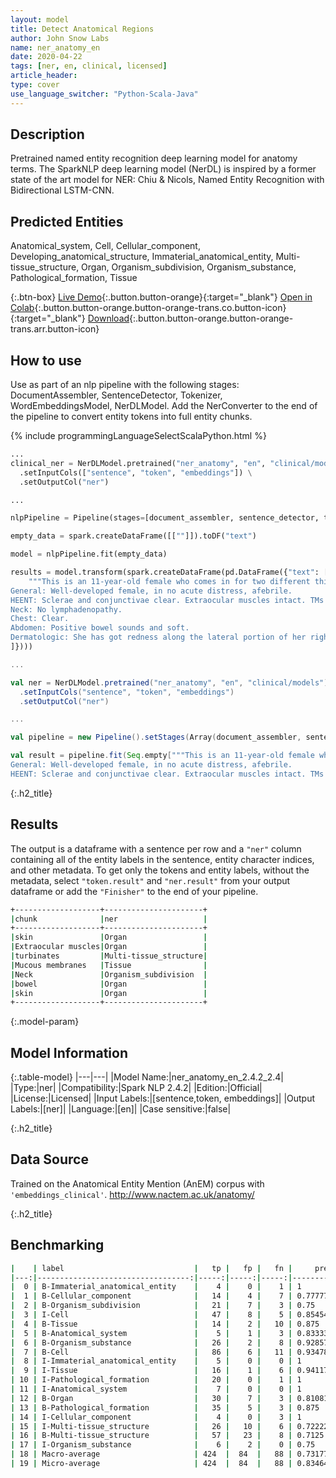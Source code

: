 ```yaml
---
layout: model
title: Detect Anatomical Regions
author: John Snow Labs
name: ner_anatomy_en
date: 2020-04-22
tags: [ner, en, clinical, licensed]
article_header:
type: cover
use_language_switcher: "Python-Scala-Java"
---
```

 
## Description

Pretrained named entity recognition deep learning model for anatomy terms. The SparkNLP deep learning model (NerDL) is inspired by a former state of the art model for NER: Chiu & Nicols, Named Entity Recognition with Bidirectional LSTM-CNN. 

## Predicted Entities 
Anatomical_system, Cell, Cellular_component, Developing_anatomical_structure, Immaterial_anatomical_entity, Multi-tissue_structure, Organ, Organism_subdivision, Organism_substance, Pathological_formation, Tissue

{:.btn-box}
[Live Demo](https://demo.johnsnowlabs.com/healthcare/NER_ANATOMY/){:.button.button-orange}{:target="_blank"}
[Open in Colab](https://github.com/JohnSnowLabs/spark-nlp-workshop/blob/master/tutorials/Certification_Trainings/Healthcare/1.Clinical_Named_Entity_Recognition_Model.ipynb){:.button.button-orange.button-orange-trans.co.button-icon}{:target="_blank"}
[Download](https://s3.amazonaws.com/auxdata.johnsnowlabs.com/clinical/models/ner_anatomy_en_2.4.2_2.4_1587513307751.zip){:.button.button-orange.button-orange-trans.arr.button-icon}


## How to use

Use as part of an nlp pipeline with the following stages: DocumentAssembler, SentenceDetector, Tokenizer, WordEmbeddingsModel, NerDLModel. Add the NerConverter to the end of the pipeline to convert entity tokens into full entity chunks.

<div class="tabs-box" markdown="1">

{% include programmingLanguageSelectScalaPython.html %}

```python
...
clinical_ner = NerDLModel.pretrained("ner_anatomy", "en", "clinical/models") \
  .setInputCols(["sentence", "token", "embeddings"]) \
  .setOutputCol("ner")

...

nlpPipeline = Pipeline(stages=[document_assembler, sentence_detector, tokenizer, word_embeddings, clinical_ner, ner_converter])

empty_data = spark.createDataFrame([[""]]).toDF("text")

model = nlpPipeline.fit(empty_data)

results = model.transform(spark.createDataFrame(pd.DataFrame({"text": [
    """This is an 11-year-old female who comes in for two different things. 1. She was seen by the allergist. No allergies present, so she stopped her Allegra, but she is still real congested and does a lot of snorting. They do not notice a lot of snoring at night though, but she seems to be always like that. 2. On her right great toe, she has got some redness and erythema. Her skin is kind of peeling a little bit, but it has been like that for about a week and a half now.
General: Well-developed female, in no acute distress, afebrile.
HEENT: Sclerae and conjunctivae clear. Extraocular muscles intact. TMs clear. Nares patent. A little bit of swelling of the turbinates on the left. Oropharynx is essentially clear. Mucous membranes are moist.
Neck: No lymphadenopathy.
Chest: Clear.
Abdomen: Positive bowel sounds and soft.
Dermatologic: She has got redness along the lateral portion of her right great toe, but no bleeding or oozing. Some dryness of her skin. Her toenails themselves are very short and even on her left foot and her left great toe the toenails are very short."""
]})))

```

```scala
...

val ner = NerDLModel.pretrained("ner_anatomy", "en", "clinical/models")
  .setInputCols("sentence", "token", "embeddings")
  .setOutputCol("ner")

...

val pipeline = new Pipeline().setStages(Array(document_assembler, sentence_detector, tokenizer, word_embeddings, ner, ner_converter))

val result = pipeline.fit(Seq.empty["""This is an 11-year-old female who comes in for two different things. 1. She was seen by the allergist. No allergies present, so she stopped her Allegra, but she is still real congested and does a lot of snorting. They do not notice a lot of snoring at night though, but she seems to be always like that. 2. On her right great toe, she has got some redness and erythema. Her skin is kind of peeling a little bit, but it has been like that for about a week and a half now.
General: Well-developed female, in no acute distress, afebrile.
HEENT: Sclerae and conjunctivae clear. Extraocular muscles intact. TMs clear. Nares patent. A little bit of swelling of the turbinates on the left. Oropharynx is essentially clear. Mucous membranes are moist. Neck: No lymphadenopathy. Chest: Clear. Abdomen: Positive bowel sounds and soft. Dermatologic: She has got redness along the lateral portion of her right great toe, but no bleeding or oozing. Some dryness of her skin. Her toenails themselves are very short and even on her left foot and her left great toe the toenails are very short."""].toDS.toDF("text")).transform(data)

```

</div>

{:.h2_title}
## Results
The output is a dataframe with a sentence per row and a ``"ner"`` column containing all of the entity labels in the sentence, entity character indices, and other metadata. To get only the tokens and entity labels, without the metadata, select ``"token.result"`` and ``"ner.result"`` from your output dataframe or add the ``"Finisher"`` to the end of your pipeline.

```bash
+-------------------+----------------------+
|chunk              |ner                   |
+-------------------+----------------------+
|skin               |Organ                 |
|Extraocular muscles|Organ                 |
|turbinates         |Multi-tissue_structure|
|Mucous membranes   |Tissue                |
|Neck               |Organism_subdivision  |
|bowel              |Organ                 |
|skin               |Organ                 |
+-------------------+----------------------+
```

{:.model-param}
## Model Information

{:.table-model}
|---|---|
|Model Name:|ner_anatomy_en_2.4.2_2.4|
|Type:|ner|
|Compatibility:|Spark NLP 2.4.2|
|Edition:|Official|
|License:|Licensed|
|Input Labels:|[sentence,token, embeddings]|
|Output Labels:|[ner]|
|Language:|[en]|
|Case sensitive:|false|

{:.h2_title}
## Data Source
Trained on the Anatomical Entity Mention (AnEM) corpus with ``'embeddings_clinical'``.
http://www.nactem.ac.uk/anatomy/

{:.h2_title}
## Benchmarking
```bash
|    | label                             |   tp |   fp |   fn |     prec |      rec |       f1 |
|---:|----------------------------------:|-----:|-----:|-----:|---------:|---------:|---------:|
|  0 | B-Immaterial_anatomical_entity    |    4 |    0 |    1 | 1        | 0.8      | 0.888889 |
|  1 | B-Cellular_component              |   14 |    4 |    7 | 0.777778 | 0.666667 | 0.717949 |
|  2 | B-Organism_subdivision            |   21 |    7 |    3 | 0.75     | 0.875    | 0.807692 |
|  3 | I-Cell                            |   47 |    8 |    5 | 0.854545 | 0.903846 | 0.878505 |
|  4 | B-Tissue                          |   14 |    2 |   10 | 0.875    | 0.583333 | 0.7      |
|  5 | B-Anatomical_system               |    5 |    1 |    3 | 0.833333 | 0.625    | 0.714286 |
|  6 | B-Organism_substance              |   26 |    2 |    8 | 0.928571 | 0.764706 | 0.83871  |
|  7 | B-Cell                            |   86 |    6 |   11 | 0.934783 | 0.886598 | 0.910053 |
|  8 | I-Immaterial_anatomical_entity    |    5 |    0 |    0 | 1        | 1        | 1        |
|  9 | I-Tissue                          |   16 |    1 |    6 | 0.941176 | 0.727273 | 0.820513 |
| 10 | I-Pathological_formation          |   20 |    0 |    1 | 1        | 0.952381 | 0.97561  |
| 11 | I-Anatomical_system               |    7 |    0 |    0 | 1        | 1        | 1        |
| 12 | B-Organ                           |   30 |    7 |    3 | 0.810811 | 0.909091 | 0.857143 |
| 13 | B-Pathological_formation          |   35 |    5 |    3 | 0.875    | 0.921053 | 0.897436 |
| 14 | I-Cellular_component              |    4 |    0 |    3 | 1        | 0.571429 | 0.727273 |
| 15 | I-Multi-tissue_structure          |   26 |   10 |    6 | 0.722222 | 0.8125   | 0.764706 |
| 16 | B-Multi-tissue_structure          |   57 |   23 |    8 | 0.7125   | 0.876923 | 0.786207 |
| 17 | I-Organism_substance              |    6 |    2 |    0 | 0.75     | 1        | 0.857143 |
| 18 | Macro-average                     | 424  |  84  |   88 | 0.731775 | 0.682666 | 0.706368 |
| 19 | Micro-average                     | 424  |  84  |   88 | 0.834646 | 0.828125 | 0.831372 |
```